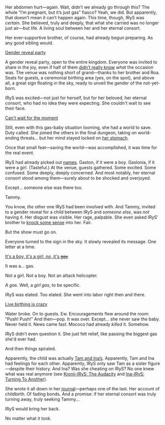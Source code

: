 <!-- title: Hot Pink One -->
<!-- status: In-bread -->

Her abdomen hurt—again. Wait, didn’t we already go through this? The whole “I’m pregnant, but it’s just gas” fiasco? Yeah, we did. But apparently, that doesn’t mean it can’t happen again. This time, though, IRyS was _certain_. She believed, truly and deeply, that what she carried was no longer just air—but life. A living soul between her and her eternal consort.

Her ever-supportive brother, of course, had already begun preparing. As any good sibling would.

[Gender reveal party](#embed:https://www.youtube.com/live/os9TbwMUcbk?t=498)

A gender reveal party, open to the entire kingdom. Everyone was invited to share in the joy, even if half of them [didn’t really know](https://www.youtube.com/live/os9TbwMUcbk?t=657) _what_ the occasion was. The venue was nothing short of grand—thanks to her brother and Roa. Seats for guests, a ceremonial birthing area (yes, on the spot), and above all, a great sign floating in the sky, ready to unveil the gender of the not-yet-born.

IRyS was excited—not just for herself, but for her beloved, her eternal consort, who had no idea they were expecting. She couldn't wait to see their face.

[Can't wait for the moment](#embed:https://www.youtube.com/live/os9TbwMUcbk?t=1116)

Still, even with this gas-baby situation looming, she had a world to save. Duty called. She joined the others in the final dungeon, taking on world-ending threats… but her mind stayed locked on [her stomach](https://www.youtube.com/live/os9TbwMUcbk?t=2354).

Once that small feat—saving the world—was accomplished, it was time for the real event.

IRyS had already picked out [names](https://www.youtube.com/live/os9TbwMUcbk?t=3581). Gaston, if it were a boy. Gaslonia, if it were a girl. (Tasteful.) At the venue, guests gathered. Some excited. Some confused. Some deeply, deeply concerned. And most notably, her eternal consort stood among them—surely about to be shocked and overjoyed.

Except... someone else was there too.

Tammy.

You know, _the other_ one IRyS had been involved with. And Tammy, invited to a gender reveal for a child between IRyS and _someone else_, was _not_ having it. Her disgust was visible. Her rage, palpable. She even asked IRyS’ brother to [knock some sense](https://www.youtube.com/live/os9TbwMUcbk?t=5189) into her. Fair.

But the show must go on.

Everyone turned to the sign in the sky. It slowly revealed its message. One letter at a time.

[It's a boy, it's a girl, no, it's ~~gay~~](#embed:https://www.youtube.com/live/os9TbwMUcbk?t=5636)

It was a... gas.

Not a girl. Not a boy. Not an attack helicopter.

_A gas_. Well, a _girl gas_, to be specific.

IRyS was elated. Too elated. She went into labor right then and there.

[Live birthing is crazy](#embed:https://www.youtube.com/live/os9TbwMUcbk?t=5739)

Water broke. On to guests. Ew. Encouragements flew around the room: “Push! Push!” And then—pop. It was over. Except… she never saw the baby. Never held it. News came fast: Mococo had already _killed_ it. Somehow.

IRyS didn’t even question it. She just felt relief, like passing the biggest gas she'd ever had.

And then things spiraled.

Apparently, the child was actually [Tam and Ina’s](https://www.youtube.com/live/os9TbwMUcbk?t=6901). Apparently, Tam and Ina had feelings for each other. Apparently, IRyS only saw Tam as a sister figure—despite their history. And Ina? Was she cheating on IRyS? No one knew what was real anymore (see [Kronii-IRyS: The Audacity](#edge:irys-kronii) and [Ina-IRyS: Turning To Another](#edge:ina-irys)).

She wrote it all down in her [journal](https://www.youtube.com/live/os9TbwMUcbk?t=11636)—perhaps one of the last. Her account of childbirth. Of fading bonds. And a promise: if her eternal consort was truly turning away, truly seeking Tammy...

IRyS would bring her back.

No matter what it took.